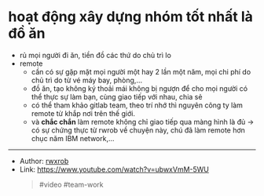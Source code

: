 # hoạt động xây dựng nhóm tốt nhất là đồ ăn

- rủ mọi người đi ăn, tiền đồ các thứ do chủ trì lo
- remote
  - cần có sự gặp mặt mọi người một hay 2 lần một năm, mọi chi phí do chủ trì do từ vé máy bay, phòng,...
  - đồ ăn, tạo không ký thoải mái không bị ngượn để cho mọi người có thể thực sự làm bạn, cùng giao tiếp với nhau, chia sẻ
  - có thể tham khảo gitlab team, theo trí nhớ thì nguyên công ty làm remote từ khắp nơi trên thế giới.
  - và **chắc chắn** làm remote không chỉ giao tiếp qua màng hình là đủ → có sự chứng thực từ rwrob về chuyện này, chú đã làm remote hơn chục năm IBM network,...

---

- Author: [rwxrob](20211029005316.md)
- Link: <https://www.youtube.com/watch?v=ubwxVmM-5WU>
  > #video #team-work
